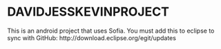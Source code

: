# DAVIDJESSKEVINPROJECT
<p/>
This is an android project that uses Sofia.
You must add this to eclipse to sync with GitHub:
http://download.eclipse.org/egit/updates
<p>